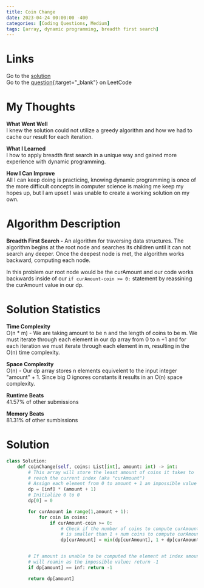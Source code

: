 ```yaml
---
title: Coin Change
date: 2023-04-24 00:00:00 -400
categories: [Coding Questions, Medium]
tags: [array, dynamic programming, breadth first search]
---
```


# Links  

Go to the [solution](#solution)  
Go to the [question](https://leetcode.com/problems/coin-change/){:target="_blank"} on LeetCode  

# My Thoughts  

**What Went Well**  
I knew the solution could not utilize a greedy algorithm and how we had to cache our result for each iteration.

**What I Learned**  
I how to apply breadth first search in a unique way and gained more experience with dynamic programming.

**How I Can Improve**  
All I can keep doing is practicing, knowing dynamic programming is once of the more difficult concepts in computer science is making me keep my hopes up, but I am upset I was unable to create a working solution on my own.

# Algorithm Description

**Breadth First Search -** An algorithm for traversing data structures. The algorithm begins at the root node and searches its children until it can not search any deeper. Once the deepest node is met, the algorithm works backward, computing each node.

In this problem our root node would be the curAmount and our code works backwards inside of our ```if curAmount-coin >= 0:``` statement by reassining the curAmount value in our dp.

# Solution Statistics  

**Time Complexity**  
O(n * m) - We are taking amount to be n and the length of coins to be m.
We must iterate through each element in our dp array from 0 to n +1 and for each iteration we must iterate through each element in m, resulting in the O(n) time complexity.

**Space Complexity**  
O(n) - Our dp array stores n elements equivelent to the input integer "amount" + 1. 
Since big O ignores constants it results in an O(n) space complexity.

**Runtime Beats**  
41.57% of other submissions  

**Memory Beats**  
81.31% of other sumbissions  

# Solution  

```python
class Solution:
    def coinChange(self, coins: List[int], amount: int) -> int:
        # This array will store the least amount of coins it takes to 
        # reach the current index (aka "curAmount")
        # Assign each element from 0 to amount + 1 an impossible value (inf)
        dp = [inf] * (amount + 1)
        # Initialize 0 to 0
        dp[0] = 0

        for curAmount in range(1,amount + 1):
            for coin in coins:
                if curAmount-coin >= 0:
                    # Check if the number of coins to compute curAmount
                    # is smaller than 1 + num coins to compute curAmount - coin
                    dp[curAmount] = min(dp[curAmount], 1 + dp[curAmount - coin])


        # If amount is unable to be computed the element at index amount
        # will reamin as the impossible value; return -1
        if dp[amount] == inf: return -1

        return dp[amount]
```
